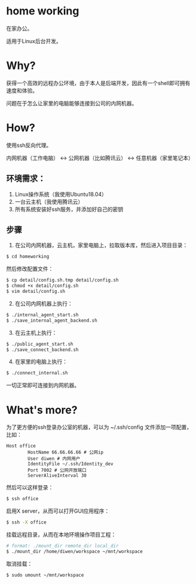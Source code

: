 # home working

在家办公。

适用于Linux后台开发。

# Why?

获得一个高效的远程办公环境，由于本人是后端开发，因此有一个shell即可拥有速度和体验。

问题在于怎么让家里的电脑能够连接到公司的内网机器。

# How?

使用ssh反向代理。

内网机器（工作电脑） <-> 公网机器（比如腾讯云） <-> 任意机器（家里笔记本）

## 环境需求：

1. Linux操作系统（我使用Ubuntu18.04）
2. 一台云主机（我使用腾讯云）
3. 所有系统安装好ssh服务，并添加好自己的密钥

## 步骤

1. 在公司内网机器，云主机，家里电脑上，拉取版本库，然后进入项目目录：

```bash
$ cd homeworking
```

然后修改配置文件：

```bash
$ cp detail/config.sh.tmp detail/config.sh
$ chmod +x detail/config.sh
$ vim detail/config.sh
```

2. 在公司内网机器上执行：

```bash
$ ./internal_agent_start.sh
$ ./save_internal_agent_backend.sh
```

3. 在云主机上执行：

```bash
$ ./public_agent_start.sh
$ ./save_connect_backend.sh
```

4. 在家里的电脑上执行：

```bash
$ ./connect_internal.sh
```

一切正常即可连接到内网机器。

# What's more?

为了更方便的ssh登录办公室的机器，可以为 ~/.ssh/config 文件添加一项配置，比如：

```ssh
Host office
        HostName 66.66.66.66 # 公网ip
        User diwen # 内网用户
        IdentityFile ~/.ssh/Identity_dev
        Port 7002 # 公网开放端口
        ServerAliveInterval 30
```

然后可以这样登录：

```bash
$ ssh office
```

启用X server，从而可以打开GUI应用程序：

```bash
$ ssh -X office
```

挂载远程目录，从而在本地环境操作项目工程：

```bash
# format: ./mount_dir remote_dir local_dir
$ ./mount_dir /home/diwen/workspace ~/mnt/workspace
```

取消挂载：

```bash
$ sudo umount ~/mnt/workspace
```
